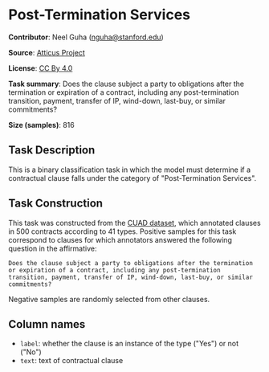 # Post-Termination Services

**Contributor**: Neel Guha (nguha@stanford.edu)

**Source**: [Atticus Project](https://www.atticusprojectai.org/cuad>)

**License**: [CC By 4.0](https://creativecommons.org/licenses/by/4.0/)

**Task summary**: Does the clause subject a party to obligations after the termination or expiration of a contract, including any post-termination transition, payment, transfer of IP, wind-down, last-buy, or similar commitments?

**Size (samples)**: 816

## Task Description

This is a binary classification task in which the model must determine if a contractual clause falls under the category of "Post-Termination Services".

## Task Construction

This task was constructed from the [CUAD dataset](https://www.atticusprojectai.org/cuad), which annotated clauses in 500 contracts according to 41 types. Positive samples for this task correspond to clauses for which annotators answered the following question in the affirmative:

```text
Does the clause subject a party to obligations after the termination or expiration of a contract, including any post-termination transition, payment, transfer of IP, wind-down, last-buy, or similar commitments?
```

Negative samples are randomly selected from other clauses.

## Column names

- `label`: whether the clause is an instance of the type ("Yes") or not ("No")
- `text`: text of contractual clause